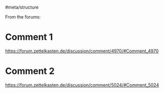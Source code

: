 #meta/structure 

From the forums:

# Comment 1
https://forum.zettelkasten.de/discussion/comment/4970/#Comment_4970

# Comment 2
https://forum.zettelkasten.de/discussion/comment/5024/#Comment_5024